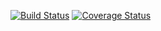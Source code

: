 [![Build Status](https://travis-ci.org/matthew-gould/RSPEC-Movies.svg?branch=master)](https://travis-ci.org/matthew-gould/RSPEC-Movies)
[![Coverage Status](https://coveralls.io/repos/matthew-gould/RSPEC-Movies/badge.svg)](https://coveralls.io/r/matthew-gould/RSPEC-Movies)
